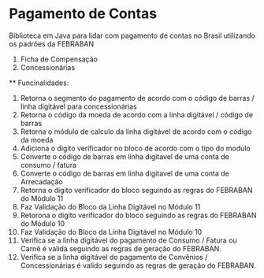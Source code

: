 # Pagamento de Contas
Biblioteca em Java para lidar com pagamento de contas no Brasil utilizando os padrões da FEBRABAN
1. Ficha de Compensação
2. Concessionárias

** Funcinalidades:
1. Retorna o segmento do pagamento de acordo com o código de barras / linha digitável para concessionárias
2. Retorna o código da moeda de acordo com a linha digitável / código de barras
3. Retorna o módulo de calculo da linha digitável de acordo com o código da moeda
4. Adiciona o digito verificador no bloco de acordo com o tipo do modulo
5. Converte o código de barras em linha digitavel de uma conta de consumo / fatura
6. Converte o código de barras em linha digitavel de uma conta de Arrecadação
7. Retorna o digito verificador do bloco seguindo as regras do FEBRABAN do Módulo 11
8. Faz Validação do Bloco da Linha Digitável no Módulo 11
9. Retorona o digito verificador do bloco seguindo as regras do FEBRABAN do Módulo 10
10. Faz Validação do Bloco da Linha Digitável no Módulo 10
11. Verifica se a linha digitável do pagamento de Consumo / Fatura ou Carnê é valida seguindo as regras de geração do FEBRABAN.
12. Verifica se a linha digitável do pagamento de Convênios / Concessionárias é valido seguindo as regras de geração do FEBRABAN.
